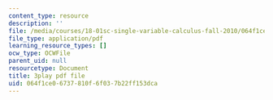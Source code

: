 ```yaml
---
content_type: resource
description: ''
file: /media/courses/18-01sc-single-variable-calculus-fall-2010/064f1ce06737810f6f037b22ff153dca_CXKoCMVqM9s.pdf
file_type: application/pdf
learning_resource_types: []
ocw_type: OCWFile
parent_uid: null
resourcetype: Document
title: 3play pdf file
uid: 064f1ce0-6737-810f-6f03-7b22ff153dca
---
```

